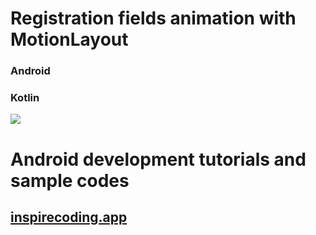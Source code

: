 # Registration fields animation with MotionLayout
### Android
### Kotlin

![](https://inspirecoding.app/wp-content/uploads/2020/12/RegFieldAnimationWithMotionLayout.gif)

# Android development tutorials and sample codes
## [inspirecoding.app](https://inspirecoding.app/)

